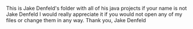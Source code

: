 This is Jake Denfeld's folder with all of his java projects if your name is not Jake Denfeld I would really appreciate it if you would not open any of my files or change them in any way.
			Thank you,
				Jake Denfeld
